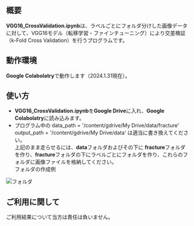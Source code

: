 ## 概要
**VGG16_CrossValidation.ipynb**は、ラベルごとにフォルダ分けした画像データに対して、VGG16モデル（転移学習・ファインチューニング）により交差検証（k-Fold Cross Validation）を行うプログラムです。

## 動作環境
**Google Colabolatry**で動作します（2024.1.31現在）。

## 使い方
- **VGG16_CrossValidation.ipynb**を**Google Drive**に入れ、**Google Colabolatry**に読み込みます。
- プログラム中の
data_path = '/content/gdrive/My Drive/data/fracture'
output_path = '/content/gdrive/My Drive/data'
は適当に書き換えてください。<br>
上記のまま走らせるには、**data**フォルダおよびその下に **fracture**フォルダを作り、**fracture**フォルダの下にラベルごとにフォルダを作り、これらのフォルダに画像ファイルを格納してください。<br>
フォルダの作成例<br>

![フォルダ](https://github.com/repositoryfiles/VGG16_CrossValidation/assets/91704559/42beab24-2ea9-4907-8124-aa4c4870aac4)

## ご利用に関して
ご利用結果について当方は責任は負いません。
